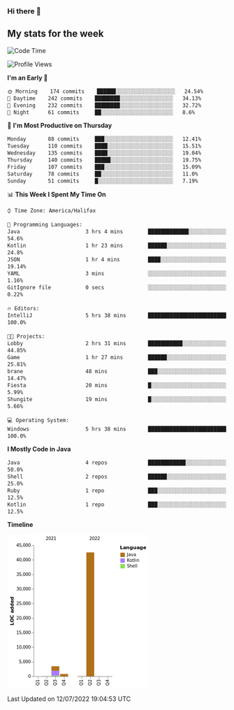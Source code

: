 ### Hi there 👋

## My stats for the week
<!--START_SECTION:waka-->
![Code Time](http://img.shields.io/badge/Code%20Time-310%20hrs%205%20mins-blue)

![Profile Views](http://img.shields.io/badge/Profile%20Views-0-blue)

**I'm an Early 🐤** 

```text
🌞 Morning    174 commits    ██████░░░░░░░░░░░░░░░░░░░   24.54% 
🌆 Daytime    242 commits    ████████░░░░░░░░░░░░░░░░░   34.13% 
🌃 Evening    232 commits    ████████░░░░░░░░░░░░░░░░░   32.72% 
🌙 Night      61 commits     ██░░░░░░░░░░░░░░░░░░░░░░░   8.6%

```
📅 **I'm Most Productive on Thursday** 

```text
Monday       88 commits     ███░░░░░░░░░░░░░░░░░░░░░░   12.41% 
Tuesday      110 commits    ████░░░░░░░░░░░░░░░░░░░░░   15.51% 
Wednesday    135 commits    ████░░░░░░░░░░░░░░░░░░░░░   19.04% 
Thursday     140 commits    █████░░░░░░░░░░░░░░░░░░░░   19.75% 
Friday       107 commits    ███░░░░░░░░░░░░░░░░░░░░░░   15.09% 
Saturday     78 commits     ██░░░░░░░░░░░░░░░░░░░░░░░   11.0% 
Sunday       51 commits     █░░░░░░░░░░░░░░░░░░░░░░░░   7.19%

```


📊 **This Week I Spent My Time On** 

```text
⌚︎ Time Zone: America/Halifax

💬 Programming Languages: 
Java                     3 hrs 4 mins        █████████████░░░░░░░░░░░░   54.6% 
Kotlin                   1 hr 23 mins        ██████░░░░░░░░░░░░░░░░░░░   24.8% 
JSON                     1 hr 4 mins         ████░░░░░░░░░░░░░░░░░░░░░   19.14% 
YAML                     3 mins              ░░░░░░░░░░░░░░░░░░░░░░░░░   1.16% 
GitIgnore file           0 secs              ░░░░░░░░░░░░░░░░░░░░░░░░░   0.22%

🔥 Editors: 
IntelliJ                 5 hrs 38 mins       █████████████████████████   100.0%

🐱‍💻 Projects: 
Lobby                    2 hrs 31 mins       ███████████░░░░░░░░░░░░░░   44.85% 
Game                     1 hr 27 mins        ██████░░░░░░░░░░░░░░░░░░░   25.81% 
brane                    48 mins             ███░░░░░░░░░░░░░░░░░░░░░░   14.47% 
Fiesta                   20 mins             █░░░░░░░░░░░░░░░░░░░░░░░░   5.99% 
Shungite                 19 mins             █░░░░░░░░░░░░░░░░░░░░░░░░   5.66%

💻 Operating System: 
Windows                  5 hrs 38 mins       █████████████████████████   100.0%

```

**I Mostly Code in Java** 

```text
Java                     4 repos             ████████████░░░░░░░░░░░░░   50.0% 
Shell                    2 repos             ██████░░░░░░░░░░░░░░░░░░░   25.0% 
Ruby                     1 repo              ███░░░░░░░░░░░░░░░░░░░░░░   12.5% 
Kotlin                   1 repo              ███░░░░░░░░░░░░░░░░░░░░░░   12.5%

```


**Timeline**

![Chart not found](https://raw.githubusercontent.com/lyndseyy/lyndseyy/main/charts/bar_graph.png) 


 Last Updated on 12/07/2022 19:04:53 UTC
<!--END_SECTION:waka-->